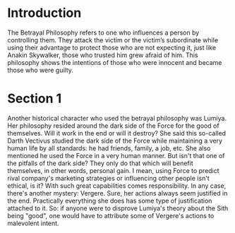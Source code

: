 # Introduction

The Betrayal Philosophy refers to one who influences a person by controlling them.
They attack the victim or the victim’s subordinate while using their advantage to protect those who are not expecting it, just like Anakin Skywalker, those who trusted him grew afraid of him.
This philosophy shows the intentions of those who were innocent and became those who were guilty.

# Section 1

Another historical character who used the betrayal philosophy was Lumiya.
Her philosophy resided around the dark side of the Force for the good of themselves.
Will it work in the end or will it destroy?
She said this so-called Darth Vectivus studied the dark side of the Force while maintaining a very human life by all standards: he had friends, family, a job, etc.
She also mentioned he used the Force in a very human manner.
But isn't that one of the pitfalls of the dark side?
They only do that which will benefit themselves, in other words, personal gain.
I mean, using Force to predict rival company's marketing strategies or influencing other people isn't ethical, is it?
With such great capabilities comes responsibility.
In any case, there's another mystery: Vergere.
Sure, her actions always seem justified in the end.
Practically everything she does has some type of justification attached to it.
So: if anyone were to disprove Lumiya's theory about the Sith being "good", one would have to attribute some of Vergere's actions to malevolent intent.
